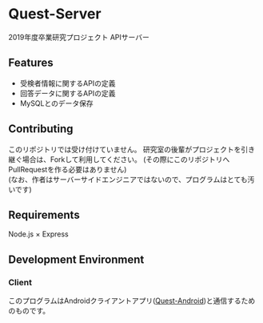 # Quest-Server
2019年度卒業研究プロジェクト APIサーバー

## Features
- 受検者情報に関するAPIの定義
- 回答データに関するAPIの定義
- MySQLとのデータ保存

## Contributing
このリポジトリでは受け付けていません。
研究室の後輩がプロジェクトを引き継ぐ場合は、Forkして利用してください。
(その際にこのリポジトリへPullRequestを作る必要はありません)  
(なお、作者はサーバーサイドエンジニアではないので、プログラムはとても汚いです)

## Requirements
Node.js × Express

## Development Environment
### Client
このプログラムはAndroidクライアントアプリ([Quest-Android](https://github.com/Dai1678/Quest-Android/tree/master))と通信するためのものです。
